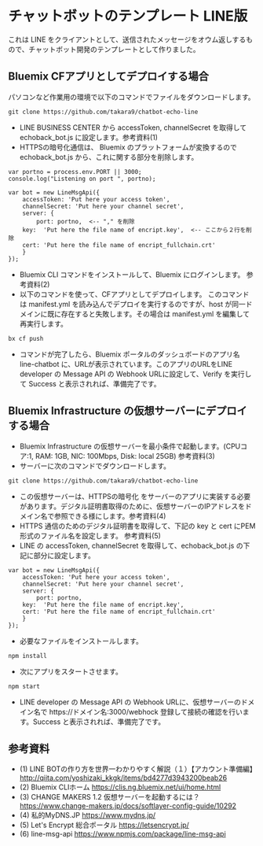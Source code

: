 # チャットボットのテンプレート LINE版

これは LINE をクライアントとして、送信されたメッセージをオウム返しするもので、チャットボット開発のテンプレートとして作りました。

## Bluemix CFアプリとしてデプロイする場合
パソコンなど作業用の環境で以下のコマンドでファイルをダウンロードします。

~~~
git clone https://github.com/takara9/chatbot-echo-line
~~~

* LINE BUSINESS CENTER から accessToken, channelSecret を取得して echoback_bot.js に設定します。参考資料(1)
* HTTPSの暗号化通信は、 Bluemix のプラットフォームが変換するので echoback_bot.js から、これに関する部分を削除します。

~~~
var portno = process.env.PORT || 3000;
console.log("Listening on port ", portno);

var bot = new LineMsgApi({
    accessToken: 'Put here your access token',
    channelSecret: 'Put here your channel secret',
    server: {
        port: portno,  <-- "," を削除
	key:  'Put here the file name of encript.key',  <-- ここから２行を削除
	cert: 'Put here the file name of encript_fullchain.crt'
    }
});
~~~

* Bluemix CLI コマンドをインストールして、Bluemix にログインします。 参考資料(2)
* 以下のコマンドを使って、CFアプリとしてデプロイします。 このコマンドは manifest.yml を読み込んでデプロイを実行するのですが、host が同一ドメインに既に存在すると失敗します。その場合は manifest.yml を編集して再実行します。

~~~
bx cf push
~~~

* コマンドが完了したら、Bluemix ポータルのダッシュボードのアプリ名 line-chatbot に、URLが表示されています。このアプリのURLをLINE developer の Message API の Webhook URLに設定して、Verify を実行して Success と表示されれば、準備完了です。



## Bluemix Infrastructure の仮想サーバーにデプロイする場合

* Bluemix Infrastructure の仮想サーバーを最小条件で起動します。(CPUコア:1, RAM: 1GB, NIC: 100Mbps, Disk: local 25GB) 参考資料(3)
* サーバーに次のコマンドでダウンロードします。

~~~
git clone https://github.com/takara9/chatbot-echo-line
~~~


* この仮想サーバーは、HTTPSの暗号化 をサーバーのアプリに実装する必要があります。デジタル証明書取得のために、仮想サーバーのIPアドレスをドメイン名で参照できる様にします。参考資料(4)
* HTTPS 通信のためのデジタル証明書を取得して、下記の key と cert にPEM形式のファイル名を設定します。 参考資料(5)
* LINE の accessToken, channelSecret を取得して、echoback_bot.js の下記に部分に設定します。

~~~
var bot = new LineMsgApi({
    accessToken: 'Put here your access token',
    channelSecret: 'Put here your channel secret',
    server: {
        port: portno,
	key:  'Put here the file name of encript.key',
	cert: 'Put here the file name of encript_fullchain.crt'
    }
});
~~~
* 必要なファイルをインストールします。

~~~
npm install
~~~
* 次にアプリをスタートさせます。

~~~
npm start
~~~

* LINE developer の Message API の Webhook URLに、仮想サーバーのドメイン名で https://ドメイン名:3000/webhock 登録して接続の確認を行います。Success と表示されれば、準備完了です。




## 参考資料
- (1) LINE BOTの作り方を世界一わかりやすく解説（１）【アカウント準備編】http://qiita.com/yoshizaki_kkgk/items/bd4277d3943200beab26
- (2) Bluemix CLIホーム https://clis.ng.bluemix.net/ui/home.html
- (3) CHANGE MAKERS 1.2 仮想サーバーを起動するには？ https://www.change-makers.jp/docs/softlayer-config-guide/10292
- (4) 私的MyDNS.JP https://www.mydns.jp/
- (5) Let's Encrypt 総合ポータル https://letsencrypt.jp/
- (6) line-msg-api https://www.npmjs.com/package/line-msg-api


